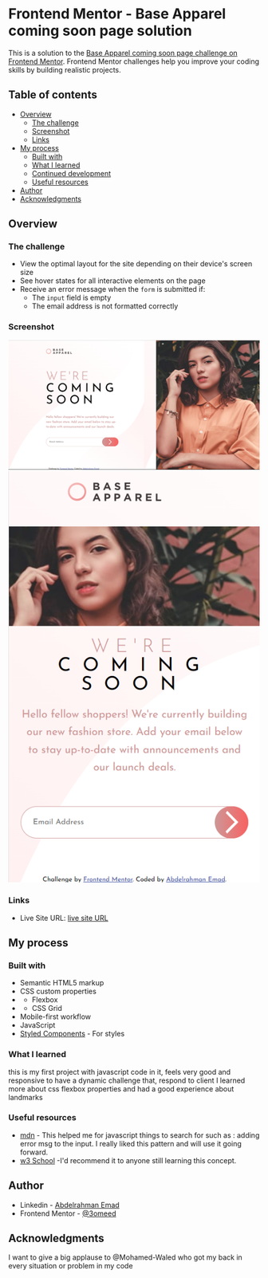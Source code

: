 # Frontend Mentor - Base Apparel coming soon page solution

This is a solution to the [Base Apparel coming soon page challenge on Frontend Mentor](https://www.frontendmentor.io/challenges/base-apparel-coming-soon-page-5d46b47f8db8a7063f9331a0). Frontend Mentor challenges help you improve your coding skills by building realistic projects.

## Table of contents

- [Overview](#overview)
  - [The challenge](#the-challenge)
  - [Screenshot](#screenshot)
  - [Links](#links)
- [My process](#my-process)
  - [Built with](#built-with)
  - [What I learned](#what-i-learned)
  - [Continued development](#continued-development)
  - [Useful resources](#useful-resources)
- [Author](#author)
- [Acknowledgments](#acknowledgments)

## Overview

### The challenge

- View the optimal layout for the site depending on their device's screen size
- See hover states for all interactive elements on the page
- Receive an error message when the `form` is submitted if:
  - The `input` field is empty
  - The email address is not formatted correctly

### Screenshot

![](./images/screenshot-desktop.png)
![](./images/screenshot-mobile.png)

### Links

- Live Site URL: [live site URL](https://3omeed.github.io/base-apparel-coming-soon-master/)

## My process

### Built with

- Semantic HTML5 markup
- CSS custom properties
- - Flexbox
- - CSS Grid
- Mobile-first workflow
- JavaScript
- [Styled Components](https://styled-components.com/) - For styles

### What I learned

this is my first project with javascript code in it, feels very good and responsive
to have a dynamic challenge that, respond to client
I learned more about css flexbox properties and had a good experience about landmarks

### Useful resources

- [mdn](https://developer.mozilla.org/en-US/) - This helped me for javascript things to search for such as :
  adding error msg to the input.
  I really liked this pattern and will use it going forward.
- [w3 School](https://www.w3schools.com/) -I'd recommend it to anyone still learning this concept.

## Author

- Linkedin - [Abdelrahman Emad](https://www.linkedin.com/in/abdelrahman-emad-57bb10237/)
- Frontend Mentor - [@3omeed](https://www.frontendmentor.io/profile/yourusername)

## Acknowledgments

I want to give a big applause to @Mohamed-Waled who got my back in every situation or problem in my code
